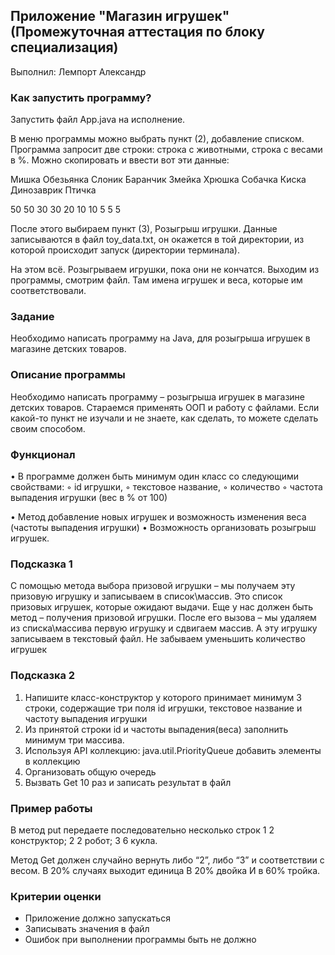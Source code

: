 ## Приложение "Магазин игрушек" (Промежуточная аттестация по блоку специализация)

Выполнил: Лемпорт Александр

### Как запустить программу?

Запустить файл App.java на исполнение.

В меню программы можно выбрать пункт (2), добавление списком. Программа запросит две строки: строка с животными, строка с весами в %. Можно скопировать и ввести вот эти данные:

Мишка Обезьянка Слоник Баранчик Змейка Хрюшка Собачка Киска Динозаврик Птичка

50 50 30 30 20 10 10 5 5 5

После этого выбираем пункт (3), Розыгрыш игрушки. Данные записываются в файл toy_data.txt, он окажется в той директории, из которой происходит запуск (директории терминала).

На этом всё. Розыгрываем игрушки, пока они не кончатся. Выходим из программы, смотрим файл. Там имена игрушек и веса, которые им соответствовали.

### Задание
 
Необходимо написать программу на Java, для розыгрыша игрушек в магазине детских товаров.


### Описание программы
 
Необходимо написать программу – розыгрыша игрушек в магазине детских товаров.
Стараемся применять ООП и работу с файлами.
Если какой-то пункт не изучали и не знаете, как сделать, то можете сделать своим способом.
 
### Функционал

• В программе должен быть минимум один класс со следующими свойствами:
    ◦ id игрушки,
    ◦ текстовое название,
    ◦ количество
    ◦ частота выпадения игрушки (вес в % от 100)

• Метод добавление новых игрушек и возможность изменения веса (частоты выпадения игрушки)
• Возможность организовать розыгрыш игрушек.

### Подсказка 1

С помощью метода выбора призовой игрушки – мы получаем эту призовую игрушку и записываем в список\массив.
Это список призовых игрушек, которые ожидают выдачи.
Еще у нас должен быть метод – получения призовой игрушки.
После его вызова – мы удаляем из списка\массива первую игрушку и сдвигаем массив. А эту игрушку записываем в текстовый файл.
Не забываем уменьшить количество игрушек

### Подсказка 2

1) Напишите класс-конструктор у которого принимает минимум 3 строки,
содержащие три поля id игрушки, текстовое название и частоту выпадения
игрушки
2) Из принятой строки id и частоты выпадения(веса) заполнить минимум три
массива.
3) Используя API коллекцию: java.util.PriorityQueue добавить элементы в
коллекцию
4) Организовать общую очередь 
5) Вызвать Get 10 раз и записать результат в файл

### Пример работы

В метод put передаете последовательно несколько строк
1 2 конструктор;
2 2 робот;
3 6 кукла.

Метод Get должен случайно вернуть либо “2”, либо “3” и соответствии с весом.
В 20% случаях выходит единица
В 20% двойка
И в 60% тройка.


### Критерии оценки

* Приложение должно запускаться
* Записывать значения в файл
* Ошибок при выполнении программы быть не должно
